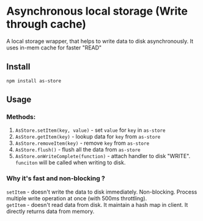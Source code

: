 # Asynchronous local storage  (Write through cache)
A local storage wrapper, that helps to write data to disk asynchronously. It uses in-mem cache for faster "READ" 

## Install  
`npm install as-store`

## Usage  

### Methods: 
1) `AsStore.setItem(key, value)` - set `value` for `key` in `as-store`  
2) `AsStore.getItem(key)` - lookup data for `key` from `as-store`  
3) `AsStore.removeItem(key)` - remove `key` from `as-store`  
4) `AsStore.flush()` - flush all the data from `as-store`  
5) `AsStore.onWriteComplete(function)` - attach handler to disk "WRITE". `funciton` will be called when writing to disk.  

### Why it's fast and non-blocking ?
`setItem` - doesn't write the data to disk immediately. Non-blocking. Process multiple write operation at once (with 500ms throttling).  
`getItem` - doesn't read data from disk. It maintain a hash map in client. It directly returns data from memory.  
